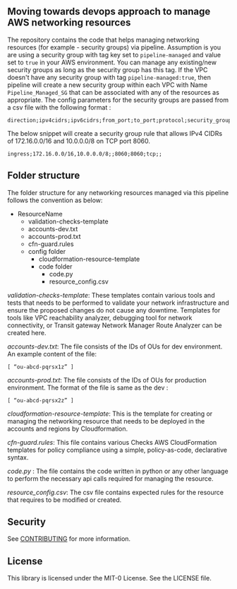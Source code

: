 ## Moving towards devops approach to manage AWS networking resources
The repository contains the code that helps managing networking resources (for example - security groups) via pipeline. Assumption is you are using a security group with tag key set to ```pipeline-managed``` and value set to ```true``` in your AWS environment. You can manage any existing/new security groups as long as the security group has this tag. If the VPC doesn't have any security group with tag ```pipeline-managed:true```, then pipeline will create a new security group within each VPC with Name ```Pipeline_Managed_SG``` that can be associated with any of the resources as appropriate. 
The config parameters for the security groups are passed from a csv file with the following format :

```
direction;ipv4cidrs;ipv6cidrs;from_port;to_port;protocol;security_groups_references;prefix_list;
```

The below snippet will create a security group rule that allows IPv4 CIDRs of 172.16.0.0/16 and 10.0.0.0/8 on TCP port 8060.
```
ingress;172.16.0.0/16,10.0.0.0/8;;8060;8060;tcp;;
```

## Folder structure
The folder structure for any networking resources managed via this pipeline follows the convention as below:

- ResourceName
  - validation-checks-template
  - accounts-dev.txt
  - accounts-prod.txt
  - cfn-guard.rules
  - config folder
      - cloudformation-resource-template
      - code folder
        - code.py
        - resource_config.csv
      
*validation-checks-template*: These templates contain various tools and tests that needs to be performed to validate your network infrastructure and ensure the proposed changes do not cause any downtime. Templates for tools like VPC reachability analyzer, debugging tool for network connectivity, or Transit gateway Network Manager Route Analyzer can be created here.

*accounts-dev.txt*: The file consists of the IDs of OUs for dev environment. An example content of the file: 
```
[ “ou-abcd-pqrsx1z” ]
```

*accounts-prod.txt*: The file consists of the IDs of OUs for production environment. The format of the file is same as the dev :
```
[ “ou-abcd-pqrsx2z” ]
```

*cloudformation-resource-template*: This is the template for creating or managing the networking resource that needs to be deployed in the accounts and regions by Cloudformation.

*cfn-guard.rules*: This file contains various Checks AWS CloudFormation templates for policy compliance using a simple, policy-as-code, declarative syntax.

*code.py* : The file contains the code written in python or any other language to perform the necessary api calls required for managing the resource.

*resource_config.csv*: The csv file contains expected rules for the resource that requires to be modified or created.


## Security

See [CONTRIBUTING](CONTRIBUTING.md#security-issue-notifications) for more information.

## License

This library is licensed under the MIT-0 License. See the LICENSE file.

